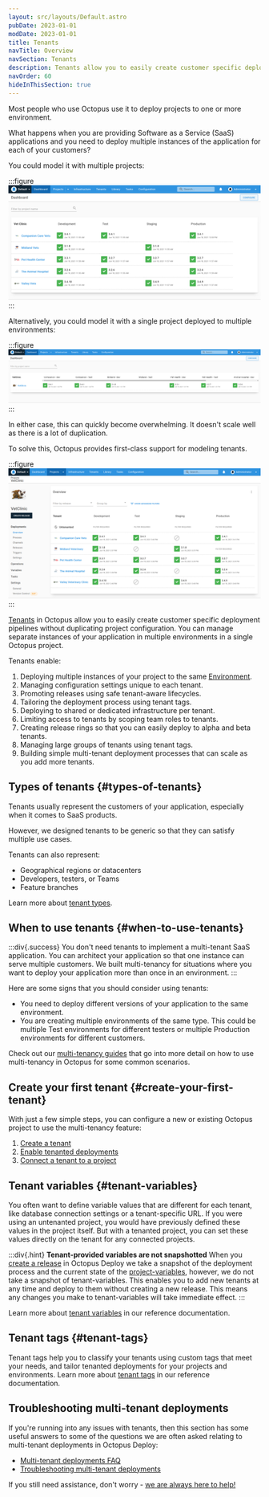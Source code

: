 ```yaml
---
layout: src/layouts/Default.astro
pubDate: 2023-01-01
modDate: 2023-01-01
title: Tenants
navTitle: Overview
navSection: Tenants
description: Tenants allow you to easily create customer specific deployment pipelines without duplicating project configuration.
navOrder: 60
hideInThisSection: true
---
```


Most people who use Octopus use it to deploy projects to one or more environment.

What happens when you are providing Software as a Service (SaaS) applications and you need to deploy multiple instances of the application for each of your customers? 

You could model it with multiple projects:

:::figure
![](/docs/tenants/images/multiple-projects.png "width=500")
:::

Alternatively, you could model it with a single project deployed to multiple environments:

:::figure
![](/docs/tenants/images/multiple-environments.png "width=500")
:::

In either case, this can quickly become overwhelming. It doesn't scale well as there is a lot of duplication.

To solve this, Octopus provides first-class support for modeling tenants.

:::figure
![](/docs/tenants/images/multiple-tenants.png "width=500")
:::

[Tenants](https://octopus.com/use-case/tenanted-deployments) in Octopus allow you to easily create customer specific deployment pipelines without duplicating project configuration. You can
manage separate instances of your application in multiple environments in a single Octopus project.

Tenants enable:

1. Deploying multiple instances of your project to the same [Environment](/docs/infrastructure/environments).
2. Managing configuration settings unique to each tenant.
3. Promoting releases using safe tenant-aware lifecycles.
4. Tailoring the deployment process using tenant tags.
5. Deploying to shared or dedicated infrastructure per tenant.
6. Limiting access to tenants by scoping team roles to tenants.
7. Creating release rings so that you can easily deploy to alpha and beta tenants.
8. Managing large groups of tenants using tenant tags.
9. Building simple multi-tenant deployment processes that can scale as you add more tenants.

## Types of tenants {#types-of-tenants}

Tenants usually represent the customers of your application, especially when it comes to SaaS products. 

However, we designed tenants to be generic so that they can satisfy multiple use cases.

Tenants can also represent:

- Geographical regions or datacenters
- Developers, testers, or Teams
- Feature branches

Learn more about [tenant types](/docs/tenants/tenant-types).

## When to use tenants {#when-to-use-tenants}

:::div{.success}
You don't need tenants to implement a multi-tenant SaaS application. You can architect your application so that one instance can serve multiple customers. We built multi-tenancy for situations where you want to deploy your application more than once in an environment.
:::

Here are some signs that you should consider using tenants:

- You need to deploy different versions of your application to the same environment.
- You are creating multiple environments of the same type. This could be multiple Test environments for different testers or multiple Production environments for different customers.

Check out our [multi-tenancy guides](/docs/tenants/guides) that go into more detail on how to use multi-tenancy in Octopus for some common scenarios.

## Create your first tenant {#create-your-first-tenant}

With just a few simple steps, you can configure a new or existing Octopus project to use the multi-tenancy feature:

1. [Create a tenant](/docs/tenants/tenant-creation)
1. [Enable tenanted deployments](/docs/tenants/tenant-creation/tenanted-deployments)
1. [Connect a tenant to a project](/docs/tenants/tenant-creation/connecting-projects)

## Tenant variables {#tenant-variables}

You often want to define variable values that are different for each tenant, like database connection settings or a tenant-specific URL. If you were using an untenanted project, you would have previously defined these values in the project itself. But with a tenanted project, you can set these values directly on the tenant for any connected projects.

:::div{.hint}
**Tenant-provided variables are not snapshotted**
When you [create a release](/docs/octopus-rest-api/octopus-cli/create-release/) in Octopus Deploy we take a snapshot of the deployment process and the current state of the [project-variables](/docs/projects/variables), however, we do not take a snapshot of tenant-variables. This enables you to add new tenants at any time and deploy to them without creating a new release. This means any changes you make to tenant-variables will take immediate effect.
:::

Learn more about [tenant variables](/docs/tenants/tenant-variables) in our reference documentation.

## Tenant tags {#tenant-tags}

Tenant tags help you to classify your tenants using custom tags that meet your needs, and tailor tenanted deployments for your projects and environments. Learn more about [tenant tags](/docs/tenants/tenant-tags) in our reference documentation.

## Troubleshooting multi-tenant deployments

If you're running into any issues with tenants, then this section has some useful answers to some of the questions we are often asked relating to multi-tenant deployments in Octopus Deploy:

- [Multi-tenant deployments FAQ](/docs/tenants/tenant-deployment-faq)
- [Troubleshooting multi-tenant deployments](/docs/tenants/troubleshooting-multi-tenant-deployments)

If you still need assistance, don't worry - [we are always here to help!](https://octopus.com/support)
